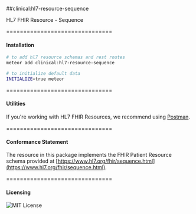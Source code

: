 ##clinical:hl7-resource-sequence

HL7 FHIR Resource - Sequence

===============================
#### Installation  

````bash
# to add hl7 resource schemas and rest routes
meteor add clinical:hl7-resource-sequence

# to initialize default data
INITIALIZE=true meteor
````

===============================
#### Utilities  

If you're working with HL7 FHIR Resources, we recommend using [Postman](https://chrome.google.com/webstore/detail/postman/fhbjgbiflinjbdggehcddcbncdddomop?hl=en).

===============================
#### Conformance Statement  

The resource in this package implements the FHIR Patient Resource schema provided at  [https://www.hl7.org/fhir/sequence.html](https://www.hl7.org/fhir/sequence.html).  

===============================
#### Licensing  

![MIT License](https://img.shields.io/badge/license-MIT-blue.svg)
